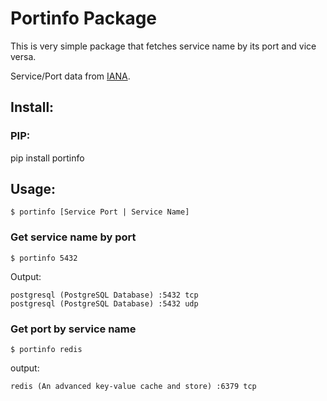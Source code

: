 # Portinfo Package

This is very simple package that fetches service name by its port and vice versa.

Service/Port data from [IANA](https://iana.org).


## Install:

### PIP:
pip install portinfo

## Usage:
```
$ portinfo [Service Port | Service Name]
```

### Get service name by port
```
$ portinfo 5432
```

Output:
```
postgresql (PostgreSQL Database) :5432 tcp
postgresql (PostgreSQL Database) :5432 udp
```

### Get port by service name
```
$ portinfo redis
```

output:
```
redis (An advanced key-value cache and store) :6379 tcp
```
